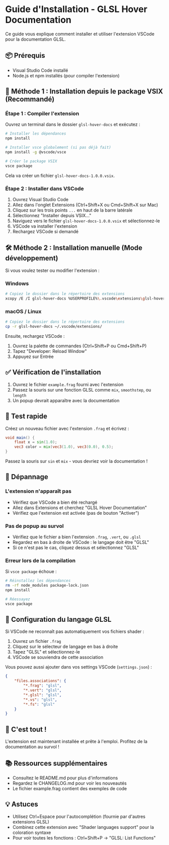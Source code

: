 # Guide d'Installation - GLSL Hover Documentation

Ce guide vous explique comment installer et utiliser l'extension VSCode pour la documentation GLSL.

## 📦 Prérequis

- Visual Studio Code installé
- Node.js et npm installés (pour compiler l'extension)

## 🔧 Méthode 1 : Installation depuis le package VSIX (Recommandé)

### Étape 1 : Compiler l'extension

Ouvrez un terminal dans le dossier `glsl-hover-docs` et exécutez :

```bash
# Installer les dépendances
npm install

# Installer vsce globalement (si pas déjà fait)
npm install -g @vscode/vsce

# Créer le package VSIX
vsce package
```

Cela va créer un fichier `glsl-hover-docs-1.0.0.vsix`.

### Étape 2 : Installer dans VSCode

1. Ouvrez Visual Studio Code
2. Allez dans l'onglet Extensions (Ctrl+Shift+X ou Cmd+Shift+X sur Mac)
3. Cliquez sur les trois points `...` en haut de la barre latérale
4. Sélectionnez "Installer depuis VSIX..."
5. Naviguez vers le fichier `glsl-hover-docs-1.0.0.vsix` et sélectionnez-le
6. VSCode va installer l'extension
7. Rechargez VSCode si demandé

## 🛠️ Méthode 2 : Installation manuelle (Mode développement)

Si vous voulez tester ou modifier l'extension :

### Windows

```bash
# Copiez le dossier dans le répertoire des extensions
xcopy /E /I glsl-hover-docs %USERPROFILE%\.vscode\extensions\glsl-hover-docs
```

### macOS / Linux

```bash
# Copiez le dossier dans le répertoire des extensions
cp -r glsl-hover-docs ~/.vscode/extensions/
```

Ensuite, rechargez VSCode :
1. Ouvrez la palette de commandes (Ctrl+Shift+P ou Cmd+Shift+P)
2. Tapez "Developer: Reload Window"
3. Appuyez sur Entrée

## ✅ Vérification de l'installation

1. Ouvrez le fichier `example.frag` fourni avec l'extension
2. Passez la souris sur une fonction GLSL comme `mix`, `smoothstep`, ou `length`
3. Un popup devrait apparaître avec la documentation

## 🎯 Test rapide

Créez un nouveau fichier avec l'extension `.frag` et écrivez :

```glsl
void main() {
    float x = sin(1.0);
    vec3 color = mix(vec3(1.0), vec3(0.0), 0.5);
}
```

Passez la souris sur `sin` et `mix` - vous devriez voir la documentation !

## 🐛 Dépannage

### L'extension n'apparaît pas

- Vérifiez que VSCode a bien été rechargé
- Allez dans Extensions et cherchez "GLSL Hover Documentation"
- Vérifiez que l'extension est activée (pas de bouton "Activer")

### Pas de popup au survol

- Vérifiez que le fichier a bien l'extension `.frag`, `.vert`, ou `.glsl`
- Regardez en bas à droite de VSCode : le langage doit être "GLSL"
- Si ce n'est pas le cas, cliquez dessus et sélectionnez "GLSL"

### Erreur lors de la compilation

Si `vsce package` échoue :

```bash
# Réinstallez les dépendances
rm -rf node_modules package-lock.json
npm install

# Réessayez
vsce package
```

## 📝 Configuration du langage GLSL

Si VSCode ne reconnaît pas automatiquement vos fichiers shader :

1. Ouvrez un fichier `.frag`
2. Cliquez sur le sélecteur de langage en bas à droite
3. Tapez "GLSL" et sélectionnez-le
4. VSCode se souviendra de cette association

Vous pouvez aussi ajouter dans vos settings VSCode (`settings.json`) :

```json
{
    "files.associations": {
        "*.frag": "glsl",
        "*.vert": "glsl",
        "*.glsl": "glsl",
        "*.vs": "glsl",
        "*.fs": "glsl"
    }
}
```

## 🎉 C'est tout !

L'extension est maintenant installée et prête à l'emploi. Profitez de la documentation au survol !

## 📚 Ressources supplémentaires

- Consultez le README.md pour plus d'informations
- Regardez le CHANGELOG.md pour voir les nouveautés
- Le fichier example.frag contient des exemples de code

## 💡 Astuces

- Utilisez Ctrl+Espace pour l'autocomplétion (fournie par d'autres extensions GLSL)
- Combinez cette extension avec "Shader languages support" pour la coloration syntaxe
- Pour voir toutes les fonctions : Ctrl+Shift+P → "GLSL: List Functions"
